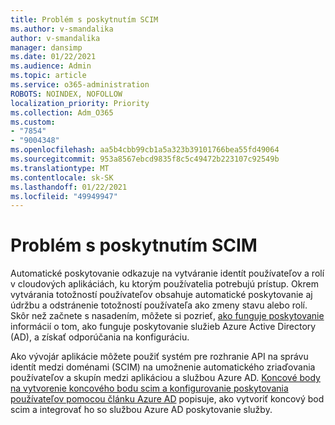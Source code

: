 ```yaml
---
title: Problém s poskytnutím SCIM
ms.author: v-smandalika
author: v-smandalika
manager: dansimp
ms.date: 01/22/2021
ms.audience: Admin
ms.topic: article
ms.service: o365-administration
ROBOTS: NOINDEX, NOFOLLOW
localization_priority: Priority
ms.collection: Adm_O365
ms.custom:
- "7854"
- "9004348"
ms.openlocfilehash: aa5b4cbb99cb1a5a323b39101766bea55fd49064
ms.sourcegitcommit: 953a8567ebcd9835f8c5c49472b223107c92549b
ms.translationtype: MT
ms.contentlocale: sk-SK
ms.lasthandoff: 01/22/2021
ms.locfileid: "49949947"
---
```

# <a name="scim-provisioning-issue"></a>Problém s poskytnutím SCIM

Automatické poskytovanie odkazuje na vytváranie identít používateľov a rolí v cloudových aplikáciách, ku ktorým používatelia potrebujú prístup. Okrem vytvárania totožností používateľov obsahuje automatické poskytovanie aj údržbu a odstránenie totožností používateľa ako zmeny stavu alebo rolí. Skôr než začnete s nasadením, môžete si pozrieť, [ako funguje poskytovanie](https://docs.microsoft.com/azure/active-directory/app-provisioning/how-provisioning-works) informácií o tom, ako funguje poskytovanie služieb Azure Active Directory (AD), a získať odporúčania na konfiguráciu.

Ako vývojár aplikácie môžete použiť systém pre rozhranie API na správu identít medzi doménami (SCIM) na umožnenie automatického zriaďovania používateľov a skupín medzi aplikáciou a službou Azure AD. [Koncové body na vytvorenie koncového bodu scim a konfigurovanie poskytovania používateľov pomocou článku Azure AD](https://docs.microsoft.com/azure/active-directory/app-provisioning/use-scim-to-provision-users-and-groups) popisuje, ako vytvoriť koncový bod scim a integrovať ho so službou Azure AD poskytovanie služby.



